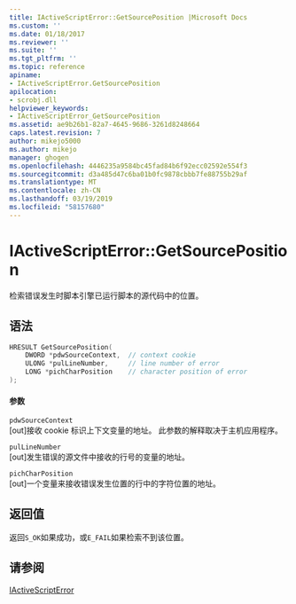 ```yaml
---
title: IActiveScriptError::GetSourcePosition |Microsoft Docs
ms.custom: ''
ms.date: 01/18/2017
ms.reviewer: ''
ms.suite: ''
ms.tgt_pltfrm: ''
ms.topic: reference
apiname:
- IActiveScriptError.GetSourcePosition
apilocation:
- scrobj.dll
helpviewer_keywords:
- IActiveScriptError_GetSourcePosition
ms.assetid: ae9b26b1-82a7-4645-9686-3261d8248664
caps.latest.revision: 7
author: mikejo5000
ms.author: mikejo
manager: ghogen
ms.openlocfilehash: 4446235a9584bc45fad84b6f92ecc02592e554f3
ms.sourcegitcommit: d3a485d47c6ba01b0fc9878cbbb7fe88755b29af
ms.translationtype: MT
ms.contentlocale: zh-CN
ms.lasthandoff: 03/19/2019
ms.locfileid: "58157680"
---
```

# <a name="iactivescripterrorgetsourceposition"></a>IActiveScriptError::GetSourcePosition
检索错误发生时脚本引擎已运行脚本的源代码中的位置。  
  
## <a name="syntax"></a>语法  
  
```cpp
HRESULT GetSourcePosition(  
    DWORD *pdwSourceContext,  // context cookie  
    ULONG *pulLineNumber,     // line number of error  
    LONG *pichCharPosition    // character position of error  
);  
```  
  
#### <a name="parameters"></a>参数  
 `pdwSourceContext`  
 [out]接收 cookie 标识上下文变量的地址。 此参数的解释取决于主机应用程序。  
  
 `pulLineNumber`  
 [out]发生错误的源文件中接收的行号的变量的地址。  
  
 `pichCharPosition`  
 [out]一个变量来接收错误发生位置的行中的字符位置的地址。  
  
## <a name="return-value"></a>返回值  
 返回`S_OK`如果成功，或`E_FAIL`如果检索不到该位置。  
  
## <a name="see-also"></a>请参阅  
 [IActiveScriptError](../../winscript/reference/iactivescripterror.md)